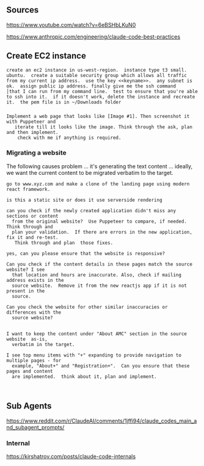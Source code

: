 ## Sources
https://www.youtube.com/watch?v=6eBSHbLKuN0

https://www.anthropic.com/engineering/claude-code-best-practices


## Create EC2 instance

```
create an ec2 instance in us-west-region.  instance type t3 small.  ubuntu.  create a suitable security group which allows all traffic from my current ip address.  use the key <<keyname>>.  any subnet is ok.  assign public ip address. finally give me the ssh command    │that I can run from my command line.  test to ensure that you're able to ssh into it.  if it doesn't work, delete the instance and recreate it.  the pem file is in ~/Downloads folder 
```


###
```
Implement a web page that looks like [Image #1]. Then screenshot it with Puppeteer and
   iterate till it looks like the image. Think through the ask, plan and then implement.
    check with me if anything is required.
```

###  Migrating a website 

The following causes problem ... it's generating the text content ... ideally, we want the current content to be migrated verbatim to the target.

```
go to www.xyz.com and make a clone of the landing page using modern react framework.

is this a static site or does it use serverside rendering

can you check if the newly created application didn't miss any sections or content 
  from the original website?  Use Puppeteer to compare, if needed.  Think through and 
  plan your validation.  If there are errors in the new application, fix it and re-test.
   Think through and plan  those fixes.

yes, can you please ensure that the website is responsive?

Can you check if the content details in these pages match the source website? I see 
  that location and hours are inaccurate. Also, check if mailing address exists in the 
  source website.  Remove it from the new reactjs app if it is not present in the 
  source.

Can you check the website for other similar inaccuracies or differences with the 
  source website?


I want to keep the content under "About AMC" section in the source website  as-is, 
  verbatim in the target.

I see top menu items with "+" expanding to provide navigation to multiple pages - for 
  example, "About+" and "Registration+".  Can you ensure that these pages and content 
  are implemented.  think about it, plan and implement.



```
## Sub Agents

https://www.reddit.com/r/ClaudeAI/comments/1jffi94/claude_codes_main_and_subagent_prompts/

### Internal

https://kirshatrov.com/posts/claude-code-internals
